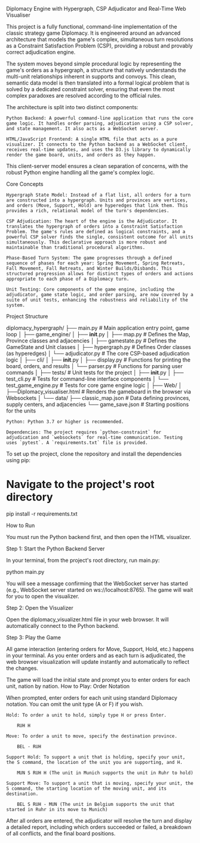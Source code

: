 Diplomacy Engine with Hypergraph, CSP Adjudicator and Real-Time Web Visualiser

This project is a fully functional, command-line implementation of the classic strategy game Diplomacy. It is engineered around an advanced architecture that models the game's complex, simultaneous turn resolutions as a Constraint Satisfaction Problem (CSP), providing a robust and provably correct adjudication engine.

The system moves beyond simple procedural logic by representing the game's orders as a hypergraph, a structure that natively understands the multi-unit relationships inherent in supports and convoys. This clean, semantic data model is then translated into a formal logical problem that is solved by a dedicated constraint solver, ensuring that even the most complex paradoxes are resolved according to the official rules.

The architecture is split into two distinct components:

    Python Backend: A powerful command-line application that runs the core game logic. It handles order parsing, adjudication using a CSP solver, and state management. It also acts as a WebSocket server.

    HTML/JavaScript Frontend: A single HTML file that acts as a pure visualizer. It connects to the Python backend as a WebSocket client, receives real-time updates, and uses the D3.js library to dynamically render the game board, units, and orders as they happen.

This client-server model ensures a clean separation of concerns, with the robust Python engine handling all the game's complex logic.

Core Concepts

    Hypergraph State Model: Instead of a flat list, all orders for a turn are constructed into a hypergraph. Units and provinces are vertices, and orders (Move, Support, Hold) are hyperedges that link them. This provides a rich, relational model of the turn's dependencies.

    CSP Adjudication: The heart of the engine is the Adjudicator. It translates the hypergraph of orders into a Constraint Satisfaction Problem. The game's rules are defined as logical constraints, and a powerful CSP solver finds the single, consistent outcome for all units simultaneously. This declarative approach is more robust and maintainable than traditional procedural algorithms.

    Phase-Based Turn System: The game progresses through a defined sequence of phases for each year: Spring Movement, Spring Retreats, Fall Movement, Fall Retreats, and Winter Builds/Disbands. This structured progression allows for distinct types of orders and actions appropriate to each phase of a Diplomacy turn.

    Unit Testing: Core components of the game engine, including the adjudicator, game state logic, and order parsing, are now covered by a suite of unit tests, enhancing the robustness and reliability of the system.

Project Structure

diplomacy_hypergraph/
├── main.py               # Main application entry point, game loop
│
├── game_engine/
│   ├── __init__.py
│   ├── map.py              # Defines the Map, Province classes and adjacencies
│   ├── gamestate.py        # Defines the GameState and Unit classes
│   ├── hypergraph.py       # Defines Order classes (as hyperedges)
│   └── adjudicator.py      # The core CSP-based adjudication logic
│
├── cli/
│   ├── __init__.py
│   ├── display.py          # Functions for printing the board, orders, and results
│   └── parser.py           # Functions for parsing user commands
│
├── tests/                  # Unit tests for the project
│   ├── __init__.py
│   ├── test_cli.py         # Tests for command-line interface components
│   └── test_game_engine.py # Tests for core game engine logic
│
├── Web/
│    ├──Diplomacy_visualiser.html          # Renders the gameboard in the browser via Websockets
│
└── data/
    ├── classic_map.json    # Data defining provinces, supply centers, and adjacencies
    └── game_save.json      # Starting positions for the units

    Python: Python 3.7 or higher is recommended.

    Dependencies: The project requires `python-constraint` for adjudication and `websockets` for real-time communication. Testing uses `pytest`. A `requirements.txt` file is provided.

To set up the project, clone the repository and install the dependencies using pip:

# Navigate to the project's root directory
pip install -r requirements.txt

How to Run

You must run the Python backend first, and then open the HTML visualizer.

Step 1: Start the Python Backend Server

In your terminal, from the project's root directory, run main.py:

python main.py

You will see a message confirming that the WebSocket server has started (e.g., WebSocket server started on ws://localhost:8765). The game will wait for you to open the visualizer.

Step 2: Open the Visualizer

Open the diplomacy_visualizer.html file in your web browser. It will automatically connect to the Python backend.

Step 3: Play the Game

All game interaction (entering orders for Move, Support, Hold, etc.) happens in your terminal. As you enter orders and as each turn is adjudicated, the web browser visualization will update instantly and automatically to reflect the changes.

The game will load the initial state and prompt you to enter orders for each unit, nation by nation.
How to Play: Order Notation

When prompted, enter orders for each unit using standard Diplomacy notation. You can omit the unit type (A or F) if you wish.

    Hold: To order a unit to hold, simply type H or press Enter.

        RUH H

    Move: To order a unit to move, specify the destination province.

        BEL - RUH

    Support Hold: To support a unit that is holding, specify your unit, the S command, the location of the unit you are supporting, and H.

        MUN S RUH H (The unit in Munich supports the unit in Ruhr to hold)

    Support Move: To support a unit that is moving, specify your unit, the S command, the starting location of the moving unit, and its destination.

        BEL S RUH - MUN (The unit in Belgium supports the unit that started in Ruhr in its move to Munich)

After all orders are entered, the adjudicator will resolve the turn and display a detailed report, including which orders succeeded or failed, a breakdown of all conflicts, and the final board positions.
